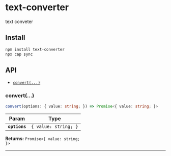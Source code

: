 # text-converter

text conveter

## Install

```bash
npm install text-converter
npx cap sync
```

## API

<docgen-index>

* [`convert(...)`](#convert)

</docgen-index>

<docgen-api>
<!--Update the source file JSDoc comments and rerun docgen to update the docs below-->

### convert(...)

```typescript
convert(options: { value: string; }) => Promise<{ value: string; }>
```

| Param         | Type                            |
| ------------- | ------------------------------- |
| **`options`** | <code>{ value: string; }</code> |

**Returns:** <code>Promise&lt;{ value: string; }&gt;</code>

--------------------

</docgen-api>
